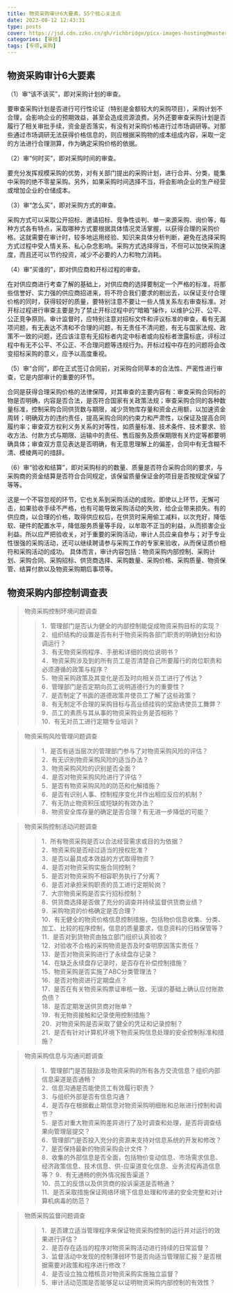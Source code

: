 ```yaml
---
title: 物资采购审计6大要素，55个核心关注点
date: 2023-08-12 12:43:31
type: posts
cover: https://jsd.cdn.zzko.cn/gh/richbridge/picx-images-hosting@master/thumbnail/audit.jpg
categories: [审技]
tags: [专项,采购]
---
```

## 物资采购审计6大要素

（1）审“该不该买”，即对采购计划的审查。

要审查采购计划是否进行可行性论证（特别是金额较大的采购项目），采购计划不合理，会影响企业的预期效益，甚至会造成资源浪费。另外还要审查采购计划是否履行了相关审批手续，资金是否落实，有没有对采购价格进行过市场调研等。对那些通过市场调研无法获得价格信息的，则应根据采购物的成本组成内容，采取一定的方法进行合理测算，作为确定采购价格的依据。

（2）审“何时买”，即对采购时间的审查。

要充分发挥规模采购的优势，对有关部门提出的采购计划，进行合并、分类，能集中采购的绝不零星采购。另外，如果采购时间选择不当，将会影响企业的生产经营或增加企业的仓储成本。

（3）审“怎么买”，即对采购方式的审查。

采购方式可以采取公开招标、邀请招标、竞争性谈判、单一来源采购、询价等，每种方式各有特点，采取哪种方式要根据具体情况灵活掌握，以获得合理的采购价格。这就需要在审计时，较多地运用经验、知识来具体分析判断，避免在选择采购方式过程中受人情关系、私心杂念影响。采购方式选择得当，不但可以加快采购速度，而且还可以节约投资，减少不必要的人力和物力消耗。

（4）审“买谁的”，即对供应商和开标过程的审查。

在对供应商进行考查了解的基础上，对供应商的选择要制定一个严格的标准，将那些信誉好、实力强的供应商招进来，将不符合我们要求的剔出去，以保证支付合理价格的同时，获得较好的质量，要特别注意不要让一些人情关系左右审查标准。对开标过程进行审查主要是为了禁止开标过程中的“暗箱”操作，以维护公开、公平、公正竞争原则。审计监督时，应特别注意对招标文件和评议标准的审查，看有无漏项问题，有无表达不清和不合理的问题，有无责任不清问题，有无与国家法规、政策不一致的问题，还应该注意有无招标者内定中标者或向投标者泄露标底，评标过程中有无不公平、不公正、不合理问题等违规行为。开标过程中存在的问题将会改变招标采购的意义，应予以高度重视。

（5）审“合同”，即在正式签订合同前，对采购合同草本的合法性、严密性进行审查，它是内部审计的重要的环节。

合同是获得合理采购价格的法律保障，对其审查的主要内容有：审查采购合同标的物是否明确，内容是否合法，是否符合国家有关政策法规；审查采购合同的各种数量标准，控制采购合同供货数与期限，减少货物库存量和资金占用额，以加速资金周转；明确双方的违约责任，提高采购合同的约束力和严肃性，以保证及提高合同履约率；审查双方权利义务关系的对等性，如质量标准、技术条件、技术要求、验收方法、付款方式与期限、运输中的责任、售后服务及质保期限有关约定等都要明确具体；审查双方意见表达是否明确，有无意思理解上的偏差，合同中有无含糊不清、模棱两可的措辞。

（6）审“验收和结算”，即对采购标的的数量、质量是否符合采购合同的要求，与采购商的资金结算是否符合合同规定，该保留质量保证金的项目是否按规定保留了等等。

这是一个不容忽视的环节，它也关系到采购活动的成败。即使以上环节，无懈可击，如果验收手续不严格，也有可能导致采购活动的失败，给企业带来损失。有的供应商，以合理的价格，取得供应权后，在供货时采用偷工减料，以次充好，降低软、硬件的配置水平，降低服务质量等手段，以牟取不正当的利益，从而损害企业利益。所以应严把验收关，对于重要的采购活动，审计人员应亲自参与；对于专业性很强的采购活动，还可以继续聘请参与采购工作的专家来验收，从而保证质价相符和采购活动的成功。
具体而言，审计内容包括：物资采购内部控制、采购计划、采购合同、采购招标、供货商选择、采购数量、采购价格、采购质量、物资保管、结算付款以及物资采购期后事项等。

## 物资采购内部控制调查表
> 物资采购控制环境问题调查
>> 1．管理部门是否认为健全的内部控制能促成物资采购目标的实现？  
>> 2．组织结构的设置是否有利于物资采购各部门职责的明确划分和协调运行？  
>> 3．有无物资采购程序、手册和详细的岗位说明书？  
>> 4．物资采购涉及到的所有员工是否清楚自己所要履行的岗位职责和必须遵循的政策与程序？  
>> 5．物资采购政策及其变化是否及时向相关员工进行了传达？  
>> 6．管理部门是否定期向员工说明道德行为的重要性？  
>> 7．是否制定了书面的道德政策并使员工了解了这些政策？   
>> 8．有无制定不合理的采购目标与高业绩挂钩的奖励诱使员工舞弊？  
>> 9．员工的素质与其从事的物资采购业务是否相称？  
>> 10．有无对员工进行定期专业培训？

> 物资采购风险管理问题调查  
>> 1．是否有适当层次的管理部门参与了对物资采购风险的评估？  
>> 2．有无识别物资采购风险的适当办法？  
>> 3．物资采购风险的识别是否全面？  
>> 4．是否对物资采购风险进行了评估？  
>> 5．是否有物资采购风险的防范和化解措施？  
>> 6．是否有识别人事、控制程序变化并作出相应反应的机制？  
>> 7．有无防止物资积压或短缺的有效办法？  
>> 8．物资安全库存量的确定是否合理？有无进一步降低的可能？

> 物资采购控制活动问题调查  
>> 1．所有物资采购是否以合法经营需求或目的为依据？  
>> 2．物资采购是否经过适当的授权批准？  
>> 3．是否以最具成本效益的方式取得物资？  
>> 4．是否对物资采购实施合同控制？   
>> 5．是否对物资采购不相容职务执行了分离？  
>> 6．是否对承担采购职责的员工进行定期轮岗？  
>> 7．大宗物资采购是否实行招标控制？  
>> 8．供货商选择是否做了充分的调查并持续监督供货商业绩？  
>> 9．采购物资的价格确定是否合理？  
>> 10．有无健全的物资价格信息控制措施，包括物价信息收集、分类、加工、比较的程序控制，信息的质量要求，信息资料的归档保管等？  
>> 11．是否对到货物资由独立部门组织认真验收？  
>> 12．对验收不合格的采购物资是否及时查明原因落实责任？  
>> 13．是否对物资采购进行了永续盘存记录？  
>> 14．在缺乏永续盘存记录时，是否存在补偿控制措施？  
>> 15．物资采购是否实施了ABC分类管理法？  
>> 16．是否对物资进行定期盘点？  
>> 17．是否在有关物资采购票证审核一致、无误的基础上确认应付账款负债？  
>> 18．是否定期发送供货商对账单？  
>> 19．有无物资接触和记录使用控制措施？  
>> 20．对物资采购是否采取了健全的凭证和记录控制？  
>> 21．是否有针对计算机环境下物资采购信息处理的安全控制标准和措施？

> 物资采购信息与沟通问题调查  
>> 1．管理部门是否鼓励涉及物资采购的所有各方交流信息？组织内部信息渠道是否通畅？  
>> 2．信息沟通是否能使员工有效履行职责？  
>> 3．与组织外部是否有信息沟通？  
>> 4．是否存在根据截止期信息对物资采购明细账和总账进行控制和调节？  
>> 5．是否对重大物资采购差异进行了及时调查和处理，是否将调查结果向管理层提交？  
>> 6．管理部门是否投入充分的资源来支持对信息系统的开发和修改？  
>> 7．是否保持最新的物资采购会计文件？  
>> 8．收集的外部信息是否全面，包括物价变动信息、市场需求信息、经济政策信息、技术信息、供-应渠道变化信息、业务流程再造信息等？
>> 9．有无通畅的例外情况报告渠道？  
>> 10．员工的反馈以及供货商的投诉渠道是否畅通？  
>> 11．是否采取措施保证网络环境下信息处理和传递的安全完整和对计算机病毒的防范？

> 物质采购监督问题调查  
>> 1．是否建立适当管理程序来保证物资采购控制的运行并对运行的效果进行评估？  
>> 2．是否存在适当的程序对物资采购活动进行持续的日常监督？  
>> 3．监督活动中发现的控制薄弱环节是否向适当管理层汇报？是否根据需要对政策和程序进行修改？  
>> 4．是否设立独立稽核员对物资采购实施独立监督？  
>> 5．审计活动范围是否能够足以证明物资采购内部控制的有效性？